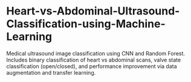 # Heart-vs-Abdominal-Ultrasound-Classification-using-Machine-Learning
Medical ultrasound image classification using CNN and Random Forest. Includes binary classification of heart vs abdominal scans, valve state classification (open/closed), and performance improvement via data augmentation and transfer learning.
